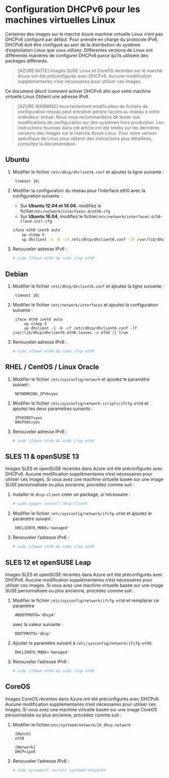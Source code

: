 <properties
    pageTitle="Configuration DHCPv6 pour les machines virtuelles Linux | Microsoft Azure"
    description="Comment configurer DHCPv6 pour les machines virtuelles Linux."
    services="load-balancer"
    documentationCenter="na"
    authors="sdwheeler"
    manager="carmonm"
    editor=""
    keywords="le protocole IPv6, équilibrage de charge azure, double pile, adresse ip publique, ipv6 natif, mobile, iot"
/>
<tags
    ms.service="load-balancer"
    ms.devlang="na"
    ms.topic="article"
    ms.tgt_pltfrm="na"
    ms.workload="infrastructure-services"
    ms.date="09/14/2016"
    ms.author="sewhee"
/>

# <a name="configuring-dhcpv6-for-linux-vms"></a>Configuration DHCPv6 pour les machines virtuelles Linux

Certaines des images sur le marché Azure machine virtuelle Linux n’ont pas DHCPv6 configuré par défaut. Pour prendre en charge du protocole IPv6, DHCPv6 doit être configuré au sein de la distribution du système d’exploitation Linux que vous utilisez. Différentes versions de Linux ont différentes manières de configurer DHCPv6 parce qu’ils utilisent des packages différents.

>[AZURE.NOTE] Images SUSE Linux et CoreOS récentes sur le marché Azure ont été préconfigurés avec DHCPv6. Aucune modification supplémentaires n’est nécessaires pour utiliser ces images.

Ce document décrit comment activer DHCPv6 afin que votre machine virtuelle Linux Obtient une adresse IPv6.

>[AZURE.WARNING] Incorrectement modification de fichiers de configuration réseau peut entraîner perdre l’accès au réseau à votre ordinateur virtuel. Nous vous recommandons de tester vos modifications de configuration sur des systèmes hors production. Les instructions fournies dans cet article ont été testés sur les dernières versions des images sur le marché Azure Linux. Pour votre version spécifique de Linux pour obtenir des instructions plus détaillées, consultez la documentation.

## <a name="ubuntu"></a>Ubuntu

1. Modifier le fichier `/etc/dhcp/dhclient6.conf` et ajoutez la ligne suivante :

        timeout 10;

2. Modifier la configuration du réseau pour l’interface eth0 avec la configuration suivante :

    * Sur **Ubuntu 12.04 et 14.04**, modifiez le fichier`/etc/network/interfaces.d/eth0.cfg`
    * Sur **Ubuntu 16.04**, modifiez le fichier`/etc/network/interfaces.d/50-cloud-init.cfg`

    ```bash
    iface eth0 inet6 auto
        up sleep 5
        up dhclient -1 -6 -cf /etc/dhcp/dhclient6.conf -lf /var/lib/dhcp/dhclient6.eth0.leases -v eth0 || true
    ```

3. Renouveler adresse IPv6 :

    ```bash
    # sudo ifdown eth0 && sudo ifup eth0
    ```

## <a name="debian"></a>Debian

1. Modifier le fichier `/etc/dhcp/dhclient6.conf` et ajoutez la ligne suivante :

        timeout 10;

2. Modifier le fichier `/etc/network/interfaces` et ajoutez la configuration suivante :

        iface eth0 inet6 auto
            up sleep 5
            up dhclient -1 -6 -cf /etc/dhcp/dhclient6.conf -lf /var/lib/dhcp/dhclient6.eth0.leases -v eth0 || true

3. Renouveler adresse IPv6 :

    ```bash
    # sudo ifdown eth0 && sudo ifup eth0
    ```

## <a name="rhel--centos--oracle-linux"></a>RHEL / CentOS / Linux Oracle

1. Modifier le fichier `/etc/sysconfig/network` et ajoutez le paramètre suivant :

        NETWORKING_IPV6=yes

2. Modifier le fichier `/etc/sysconfig/network-scripts/ifcfg-eth0` et ajoutez les deux paramètres suivants :

        IPV6INIT=yes
        DHCPV6C=yes

3. Renouveler adresse IPv6 :

    ```bash
    # sudo ifdown eth0 && sudo ifup eth0
    ```

## <a name="sles-11--opensuse-13"></a>SLES 11 & openSUSE 13

Images SLES et openSUSE récentes dans Azure ont été préconfigurés avec DHCPv6. Aucune modification supplémentaires n’est nécessaires pour utiliser ces images. Si vous avez une machine virtuelle basée sur une image SUSE personnalisée ou plus ancienne, procédez comme suit :

1. Installer le `dhcp-client` créer un package, si nécessaire :

    ```bash
    # sudo zypper install dhcp-client
    ```

2. Modifier le fichier `/etc/sysconfig/network/ifcfg-eth0` et ajoutez le paramètre suivant :

        DHCLIENT6_MODE='managed'

3. Renouveler l’adresse IPv6 :

    ```bash
    # sudo ifdown eth0 && sudo ifup eth0
    ```

## <a name="sles-12-and-opensuse-leap"></a>SLES 12 et openSUSE Leap

Images SLES et openSUSE récentes dans Azure ont été préconfigurés avec DHCPv6. Aucune modification supplémentaires n’est nécessaires pour utiliser ces images. Si vous avez une machine virtuelle basée sur une image SUSE personnalisée ou plus ancienne, procédez comme suit :

1. Modifier le fichier `/etc/sysconfig/network/ifcfg-eth0` et remplacer ce paramètre

        #BOOTPROTO='dhcp4'

    avec la valeur suivante :

        BOOTPROTO='dhcp'

2. Ajouter le paramètre suivant à `/etc/sysconfig/network/ifcfg-eth0`:

        DHCLIENT6_MODE='managed'

3. Renouveler l’adresse IPv6 :

    ```bash
    # sudo ifdown eth0 && sudo ifup eth0
    ```

## <a name="coreos"></a>CoreOS

Images CoreOS récentes dans Azure ont été préconfigurés avec DHCPv6. Aucune modification supplémentaires n’est nécessaires pour utiliser ces images. Si vous avez une machine virtuelle basée sur une image CoreOS personnalisée ou plus ancienne, procédez comme suit :

1. Modifier le fichier`/etc/systemd/network/10_dhcp.network`

        [Match]
        eth0

        [Network]
        DHCP=ipv6

2. Renouveler l’adresse IPv6 :

    ```bash
    # sudo systemctl restart systemd-networkd
    ```
